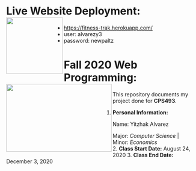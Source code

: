 # Live Website Deployment: <a href="https://fitness-trak.herokuapp.com/"><image align="left" width="150" height="150" src="https://github.com/yitzhakalvarez/FitnessTracker/blob/master/client/src/assets/weight.png"></a>
- https://fitness-trak.herokuapp.com/
- user: alvarezy3
- password: newpaltz


# Fall 2020 Web Programming: <a href="https://github.com/yitzhakalvarez/FitnessTracker"><img align="left" width="280" height="180" src="https://www.newpaltz.edu/media/identity/logos/newpaltzlogo.jpg"></a>

This repository documents my project done for **CPS493**.
1. **Personal Information:**

Name: Yitzhak Alvarez

Major: *Computer Science* | Minor: *Economics*   
2. **Class Start Date:** August 24, 2020
3. **Class End Date:** December 3, 2020
